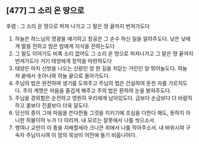 ## [477] 그 소리 온 땅으로

후렴 : 그 소리 온 땅으로 퍼져 나가고 그 말은 땅 끝까지 번져가도다
1) 하늘은 하느님의 영광을 얘기하고 창공은 그 손수 하신 일을 알려주도다. 낮은 낮에게 말을 전하고 밤은 밤에게 지식을 전하는도다
2) 그 말도 이야기도 비록 소리 없어도 그 소리 온 땅으로 퍼져나가고 그 말은 땅 끝까지 번져가도다 거기 태양에게 장막을 마련하도다
3) 태양은 마치 신방을 나오는 신랑인 양 한 길을 치닫는 거인인 양 뛰어놀도다. 하늘 저 끝에서 솟아나와 하늘 끝으로 돌아가도다.
4) 주님의 법은 완전하여 생기를 도와주고 주님의 법은 건실하여 둔한 자를 가르치도다.  주의 계명은 마음을 즐겁게 해주고 주의 법은 환하여 눈을 밝혀주도다.
5) 주님을 경외함은 순전하고 영원히 우리에게 남아있도다. 금보다 순금보다 더 바람직하고 꿀보다 진꿀보다 더욱 달도다.
6) 당신의 종이 그에 마음을 쓴다한들 그것을 지키기에 조심을 다한다 해도, 뜻하지 아니한 허물이야 누가 다 아리까. 내 모르는 잘못에서 나를 씻으소서.
7) 행여나 교만이 이 종을 지배할세라 크나큰 죄에서 나를 막아주소서. 내 바위시여 구속자 주님이시여 이 맘의 묵상이 어전에 들기 비옵나이다.
